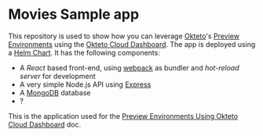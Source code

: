 # Movies Sample app

This repository is used to show how you can leverage [Okteto](https://github.com/okteto/okteto)'s [Preview Environments](https://www.okteto.com/docs/cloud/preview-environments/preview-environments/) using the [Okteto Cloud Dashboard](https://www.okteto.com/docs/cloud/preview-environments/dashboard/). The app is deployed using a [Helm Chart](https://github.com/okteto/movies-preview-environments/tree/main/chart). It has the following components:

- A *React* based front-end, using [webpack](https://webpack.js.org) as bundler and *hot-reload server* for development
- A very simple Node.js API using [Express](https://expressjs.com)
- A [MongoDB](https://www.mongodb.com) database
- ?

This is the application used for the [Preview Environments Using Okteto Cloud Dashboard](https://www.okteto.com/docs/cloud/preview-environments/dashboard/) doc.
